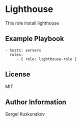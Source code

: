 Lighthouse
=========

This role install lighthouse


Example Playbook
----------------


    - hosts: servers
      roles:
         - { role: lighthouse-role }

License
-------

MIT

Author Information
------------------

Sergei Kuskunakov
